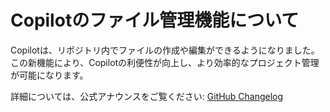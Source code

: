 # Copilotのファイル管理機能について

Copilotは、リポジトリ内でファイルの作成や編集ができるようになりました。この新機能により、Copilotの利便性が向上し、より効率的なプロジェクト管理が可能になります。

詳細については、公式アナウンスをご覧ください: [GitHub Changelog](https://github.blog/changelog/2025-07-31-copilot-chat-unlocks-new-repository-management-skills/)